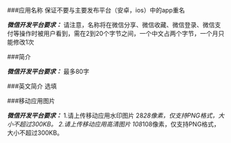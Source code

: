 ###应用名称
保证不要与主要发布平台（安卓，ios）中的app重名

***微信开发平台要求：***
请注意，名称将在微信分享、微信收藏、微信登录、微信支付等操作时被用户看到，需在2到20个字节之间，一个中文占两个字节，一个月只能修改1次

###简介

***微信开发平台要求：***
最多80字

###英文简介
选填

###移动应用图片

***微信开发平台要求：***
1.请上传移动应用水印图片 
28*28像素，仅支持PNG格式，大小不超过300KB。
2.请上传移动应用高清图片 
108*108像素，仅支持PNG格式，大小不超过300KB。